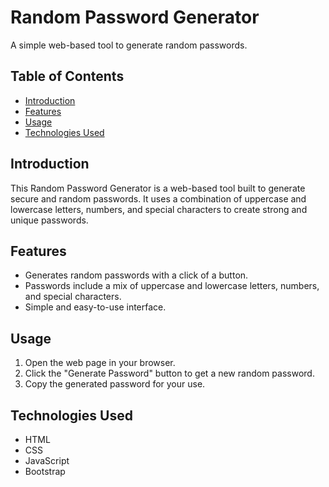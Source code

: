 # Random Password Generator

A simple web-based tool to generate random passwords.

## Table of Contents

- [Introduction](#introduction)
- [Features](#features)
- [Usage](#usage)
- [Technologies Used](#technologies-used)

## Introduction

This Random Password Generator is a web-based tool built to generate secure and random passwords. It uses a combination of uppercase and lowercase letters, numbers, and special characters to create strong and unique passwords.

## Features

- Generates random passwords with a click of a button.
- Passwords include a mix of uppercase and lowercase letters, numbers, and special characters.
- Simple and easy-to-use interface.

## Usage

1. Open the web page in your browser.
2. Click the "Generate Password" button to get a new random password.
3. Copy the generated password for your use.

## Technologies Used

- HTML
- CSS
- JavaScript
- Bootstrap
